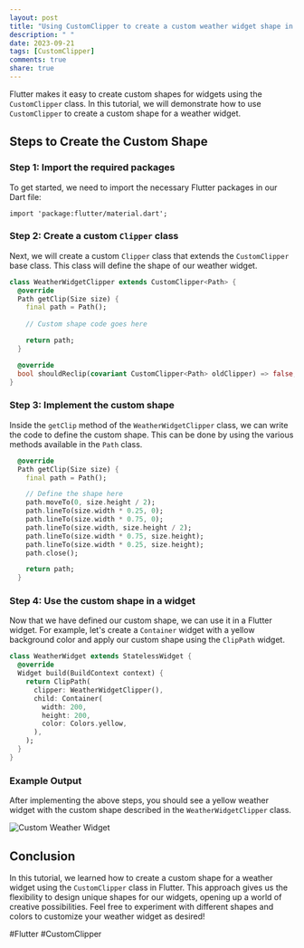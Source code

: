 ```yaml
---
layout: post
title: "Using CustomClipper to create a custom weather widget shape in Flutter"
description: " "
date: 2023-09-21
tags: [CustomClipper]
comments: true
share: true
---
```


Flutter makes it easy to create custom shapes for widgets using the `CustomClipper` class. In this tutorial, we will demonstrate how to use `CustomClipper` to create a custom shape for a weather widget.

## Steps to Create the Custom Shape

### Step 1: Import the required packages

To get started, we need to import the necessary Flutter packages in our Dart file:

```
import 'package:flutter/material.dart';
```

### Step 2: Create a custom `Clipper` class

Next, we will create a custom `Clipper` class that extends the `CustomClipper` base class. This class will define the shape of our weather widget.

```dart
class WeatherWidgetClipper extends CustomClipper<Path> {
  @override
  Path getClip(Size size) {
    final path = Path();
    
    // Custom shape code goes here

    return path;
  }

  @override
  bool shouldReclip(covariant CustomClipper<Path> oldClipper) => false;
}
```

### Step 3: Implement the custom shape

Inside the `getClip` method of the `WeatherWidgetClipper` class, we can write the code to define the custom shape. This can be done by using the various methods available in the `Path` class.

```dart
  @override
  Path getClip(Size size) {
    final path = Path();

    // Define the shape here
    path.moveTo(0, size.height / 2);
    path.lineTo(size.width * 0.25, 0);
    path.lineTo(size.width * 0.75, 0);
    path.lineTo(size.width, size.height / 2);
    path.lineTo(size.width * 0.75, size.height);
    path.lineTo(size.width * 0.25, size.height);
    path.close();

    return path;
  }
```

### Step 4: Use the custom shape in a widget

Now that we have defined our custom shape, we can use it in a Flutter widget. For example, let's create a `Container` widget with a yellow background color and apply our custom shape using the `ClipPath` widget.

```dart
class WeatherWidget extends StatelessWidget {
  @override
  Widget build(BuildContext context) {
    return ClipPath(
      clipper: WeatherWidgetClipper(),
      child: Container(
        width: 200,
        height: 200,
        color: Colors.yellow,
      ),
    );
  }
}
```

### Example Output

After implementing the above steps, you should see a yellow weather widget with the custom shape described in the `WeatherWidgetClipper` class.

![Custom Weather Widget](weather_widget.png)

## Conclusion

In this tutorial, we learned how to create a custom shape for a weather widget using the `CustomClipper` class in Flutter. This approach gives us the flexibility to design unique shapes for our widgets, opening up a world of creative possibilities. Feel free to experiment with different shapes and colors to customize your weather widget as desired!

#Flutter #CustomClipper